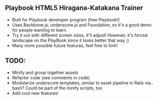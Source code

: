 Playbook HTML5 Hiragana-Katakana Trainer
---
* Built for Playbook developer program (free Playbook!)
* Uses Backbone.js, underscore.js and Foundation, so it's 
  a good demo for people wanting to learn.
* Try it out with different screen sizes, it'll adjust! However, it's
  forced landscape on the PlayBook since it looks better that way ;)
* Many more possible future features, feel free to fork!

TODO:
---
* Minify and group together assets
* Refactor code (see comments in code)
* Modularize underscore templates, similar to asset pipeline in Rails
  via.. bash? Could be part of the minify scripts, too
* Add cool new features!
